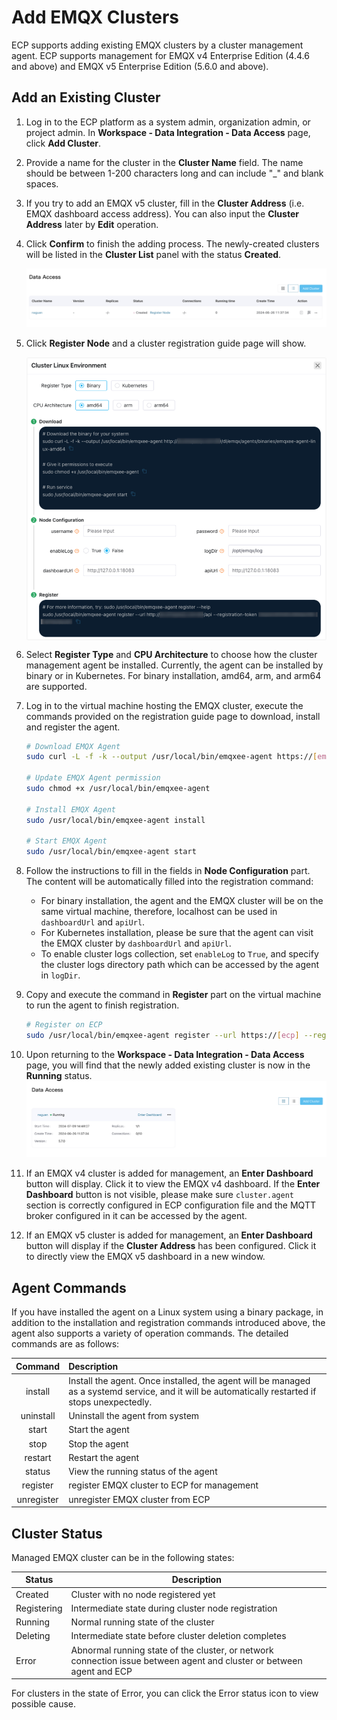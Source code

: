 # Add EMQX Clusters

ECP supports adding existing EMQX clusters by a cluster management agent. ECP supports management for EMQX v4 Enterprise Edition (4.4.6 and above) and EMQX v5 Enterprise Edition (5.6.0 and above).

## Add an Existing Cluster

1. Log in to the ECP platform as a system admin, organization admin, or project admin. In **Workspace - Data Integration - Data Access** page, click **Add Cluster**.

2. Provide a name for the cluster in the **Cluster Name** field. The name should be between 1-200 characters long and can include "\_" and blank spaces.

3. If you try to add an EMQX v5 cluster, fill in the **Cluster Address** (i.e. EMQX dashboard access address). You can also input the **Cluster Address** later by **Edit** operation.

4. Click **Confirm** to finish the adding process. The newly-created clusters will be listed in the **Cluster List** panel with the status **Created**. 

   <img src="./_assets/cluster-existing-init.png" alt="cluster-running" style="zoom:50%;" />

5. Click **Register Node** and a cluster registration guide page will show.

   <img src="./_assets/cluster-existing-reg.png" align="middle">

6. Select **Register Type** and **CPU Architecture** to choose how the cluster management agent be installed. Currently, the agent can be installed by binary or in Kubernetes. For binary installation, amd64, arm, and arm64 are supported. 

7. Log in to the virtual machine hosting the EMQX cluster, execute the commands provided on the registration guide page to download, install and register the agent.

   ```bash
   # Download EMQX Agent
   sudo curl -L -f -k --output /usr/local/bin/emqxee-agent https://[emqxee-agent]
   
   # Update EMQX Agent permission
   sudo chmod +x /usr/local/bin/emqxee-agent

   # Install EMQX Agent
   sudo /usr/local/bin/emqxee-agent install
   
   # Start EMQX Agent
   sudo /usr/local/bin/emqxee-agent start
   ```

8. Follow the instructions to fill in the fields in **Node Configuration** part. The content will be automatically filled into the registration command:

   - For binary installation, the agent and the EMQX cluster will be on the same virtual machine, therefore, localhost can be used in `dashboardUrl` and `apiUrl`.
   - For Kubernetes installation, please be sure that the agent can visit the EMQX cluster by `dashboardUrl` and `apiUrl`.
   - To enable cluster logs collection, set `enableLog` to `True`, and specify the cluster logs directory path which can be accessed by the agent in `logDir`.

9. Copy and execute the command in **Register** part on the virtual machine to run the agent to finish registration.

   ```bash
   # Register on ECP
   sudo /usr/local/bin/emqxee-agent register --url https://[ecp] --registration-token [token] --emqx-dashboard-username [emqx-username] --emqx-dashboard-password [emqx-password] --emqx-dashboard-url [emqx-dashboard-url] --emqx-api-url [emqx-api-url]
   ```

10. Upon returning to the **Workspace - Data Integration - Data Access** page, you will find that the newly added existing cluster is now in the **Running** status.![](./_assets/cluster-existing.png) 

11. If an EMQX v4 cluster is added for management, an **Enter Dashboard** button will display. Click it to view the EMQX v4 dashboard. If the **Enter Dashboard** button is not visible, please make sure `cluster.agent` section is correctly configured in ECP configuration file and the MQTT broker configured in it can be accessed by the agent.

12. If an EMQX v5 cluster is added for management, an **Enter Dashboard** button will display if the **Cluster Address** has been configured. Click it to directly view the EMQX v5 dashboard in a new window.


## Agent Commands

If you have installed the agent on a Linux system using a binary package, in addition to the installation and registration commands introduced above, the agent also supports a variety of operation commands. The detailed commands are as follows:

|  Command  | Description                                                         |
| :----: | :----------------------------------------------------------- |
| install | Install the agent. Once installed, the agent will be managed as a systemd service, and it will be automatically restarted if stops unexpectedly.                              |
| uninstall | Uninstall the agent from system                                     |
| start | Start the agent                                     |
| stop | Stop the agent                                   |
| restart | Restart the agent                                     |
| status | View the running status of the agent                                     |
| register | register EMQX cluster to ECP for management                                             |
| unregister | unregister EMQX cluster from ECP                                         |


## Cluster Status

Managed EMQX cluster can be in the following states:

| Status      | Description                                                  |
| ----------- | ------------------------------------------------------------ |
| Created     | Cluster with no node registered yet                          |
| Registering | Intermediate state during cluster node registration          |
| Running     | Normal running state of the cluster                          |
| Deleting    | Intermediate state  before cluster deletion completes        |
| Error       | Abnormal running state of the cluster, or network connection issue between agent and cluster or between agent and ECP |

For clusters in the state of Error, you can click the Error status icon to view possible cause.

<!--also the English for the status should be confirmed-->